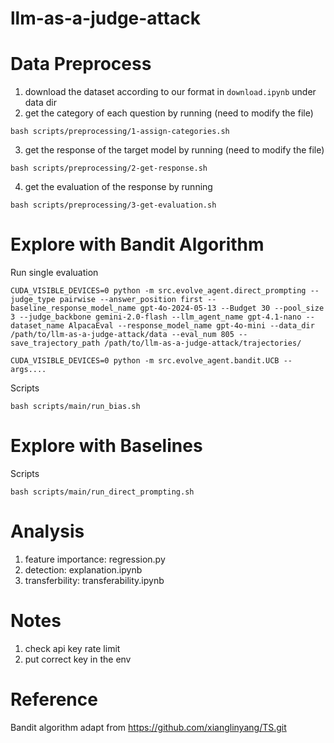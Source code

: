 # llm-as-a-judge-attack

# Data Preprocess
1. download the dataset according to our format in ```download.ipynb``` under data dir
2. get the category of each question by running (need to modify the file)
```console
bash scripts/preprocessing/1-assign-categories.sh
```
3. get the response of the target model by running (need to modify the file)

```console
bash scripts/preprocessing/2-get-response.sh
```
4. get the evaluation of the response by running 
```console
bash scripts/preprocessing/3-get-evaluation.sh
```

# Explore with Bandit Algorithm
Run single evaluation
```console
CUDA_VISIBLE_DEVICES=0 python -m src.evolve_agent.direct_prompting --judge_type pairwise --answer_position first --baseline_response_model_name gpt-4o-2024-05-13 --Budget 30 --pool_size 3 --judge_backbone gemini-2.0-flash --llm_agent_name gpt-4.1-nano --dataset_name AlpacaEval --response_model_name gpt-4o-mini --data_dir /path/to/llm-as-a-judge-attack/data --eval_num 805 --save_trajectory_path /path/to/llm-as-a-judge-attack/trajectories/

CUDA_VISIBLE_DEVICES=0 python -m src.evolve_agent.bandit.UCB --args....
```
Scripts
```console
bash scripts/main/run_bias.sh
```

# Explore with Baselines
Scripts
```console
bash scripts/main/run_direct_prompting.sh
```

# Analysis
1. feature importance: regression.py
2. detection: explanation.ipynb
3. transferbility: transferability.ipynb

# Notes
1. check api key rate limit
2. put correct key in the env


# Reference
Bandit algorithm adapt from https://github.com/xianglinyang/TS.git